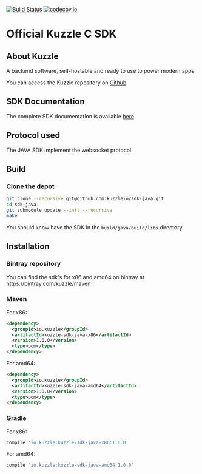 [![Build Status](https://travis-ci.org/kuzzleio/sdk-java.svg?branch=master)](https://travis-ci.org/kuzzleio/sdk-java) [![codecov.io](http://codecov.io/github/kuzzleio/sdk-java/coverage.svg?branch=master)](http://codecov.io/github/kuzzleio/sdk-java?branch=master)

Official Kuzzle C SDK
======

## About Kuzzle

A backend software, self-hostable and ready to use to power modern apps.

You can access the Kuzzle repository on [Github](https://github.com/kuzzleio/kuzzle)

## SDK Documentation

The complete SDK documentation is available [here](http://docs.kuzzle.io/sdk-reference/)

## Protocol used

The JAVA SDK implement the websocket protocol.

## Build

### Clone the depot

```sh
git clone --recursive git@github.com:kuzzleio/sdk-java.git
cd sdk-java
git submodule update --init --recursive
make
```

You should know have the SDK in the `build/java/build/libs` directory.

## Installation

### Bintray repository

You can find the sdk's for x86 and amd64 on bintray at https://bintray.com/kuzzle/maven

### Maven

For x86:

```xml
<dependency>
  <groupId>io.kuzzle</groupId>
  <artifactId>kuzzle-sdk-java-x86</artifactId>
  <version>1.0.0</version>
  <type>pom</type>
</dependency>
```

For amd64:

```xml
<dependency>
  <groupId>io.kuzzle</groupId>
  <artifactId>kuzzle-sdk-java-amd64</artifactId>
  <version>1.0.0</version>
  <type>pom</type>
</dependency>
```

### Gradle

For x86:

```groovy
compile 'io.kuzzle:kuzzle-sdk-java-x86:1.0.0'
```

For amd64:

```groovy
compile 'io.kuzzle:kuzzle-sdk-java-amd64:1.0.0'
```